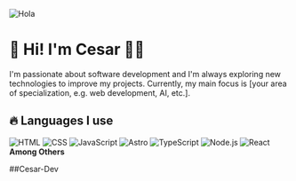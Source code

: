 
![Hola](https://drive.google.com/uc?export=view&id=1t_cRmi9dY3KV4NP3yX1lttq75KpQntzz)

# 👋 Hi! I'm Cesar 🧑‍💻

I'm passionate about software development and I'm always exploring new technologies to improve my projects. Currently, my main focus is [your area of specialization, e.g. web development, AI, etc.].

## 🔥 Languages I use
![HTML](https://img.shields.io/badge/HTML-90%25-brightgreen) 
![CSS](https://img.shields.io/badge/CSS-80%25-blue) 
![JavaScript](https://img.shields.io/badge/JavaScript-75%25-yellow) 
![Astro](https://img.shields.io/badge/Astro-60%25-purple) 
![TypeScript](https://img.shields.io/badge/TypeScript-60%25-blue) 
![Node.js](https://img.shields.io/badge/Node.js-20%25-green) 
![React](https://img.shields.io/badge/React-40%25-lightblue) 
**Among Others**

##Cesar-Dev
